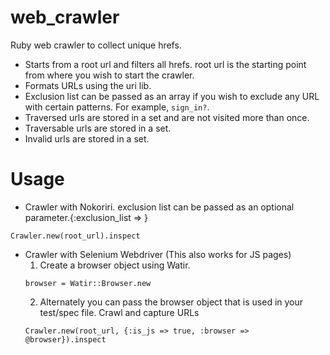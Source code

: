 # web_crawler
Ruby web crawler to collect unique hrefs.
- Starts from a root url and filters all hrefs. root url is the starting point from where you wish to start the crawler.
- Formats URLs using the uri lib.
- Exclusion list can be passed as an array if you wish to exclude any URL with certain patterns. For example, `sign_in?`.
- Traversed urls are stored in a set and are not visited more than once.
- Traversable urls are stored in a set.
- Invalid urls are stored in a set.

# Usage
- Crawler with Nokoriri. exclusion list can be passed as an optional parameter.{:exclusion_list => <Array of your exclusion list>}
```
Crawler.new(root_url).inspect
```
- Crawler with Selenium Webdriver (This also works for JS pages)
  1. Create a browser object using Watir. 
  ```
  browser = Watir::Browser.new
  ```
  2. Alternately you can pass the browser object that is used in your test/spec file.
  Crawl and capture URLs
  ```
  Crawler.new(root_url, {:is_js => true, :browser => @browser}).inspect
  ```

